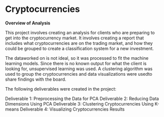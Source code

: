 # Cryptocurrencies

**Overview of Analysis**

This project involves creating an analysis for clients who are preparing to get into the cryptocurrency market. It involves creating a report that includes what cryptocurrencies are on the trading market, and how they could be grouped to create a classification system for a new investment.

The dataworked on is not ideal, so it was processed to fit the machine learning models. Since there is no known output for what the client is looking for, unsupervised learning was used. A clustering algorithm was used to group the cryptocurrencies and data visualizations were usedto share findings with the board.

The following deliverables were created in the project:

Deliverable 1: Preprocessing the Data for PCA
Deliverable 2: Reducing Data Dimensions Using PCA
Deliverable 3: Clustering Cryptocurrencies Using K-means
Deliverable 4: Visualizing Cryptocurrencies Results
